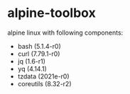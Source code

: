 # alpine-toolbox

alpine linux with following components:

- bash (5.1.4-r0)
- curl (7.79.1-r0)
- jq (1.6-r1)
- yq (4.14.1)
- tzdata (2021e-r0)
- coreutils (8.32-r2)
